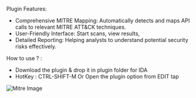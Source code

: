 Plugin Features:

- Comprehensive MITRE Mapping: Automatically detects and maps API calls to relevant MITRE ATT&CK techniques.
- User-Friendly Interface: Start scans, view results, 
- Detailed Reporting: Helping analysts to understand potential security risks effectively.

How to use ? : 

- Download the plugin & drop it in plugin folder for IDA
- HotKey : CTRL-SHIFT-M  Or Open the plugin option from EDIT tap 

![Mitre Image](https://github.com/Rea1don/IDA-MITRE/blob/main/Mitre.png?raw=true)
